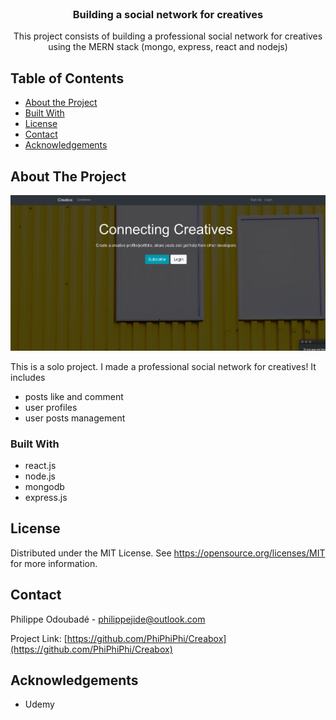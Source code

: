 <!-- PROJECT LOGO -->
<br />
<p align="center">
  <h3 align="center">Building a social network for creatives</h3>
  <p align="center">
    This project consists of building a professional social network for creatives using the MERN stack (mongo, express, react and nodejs)
    <br />    
  </p>
</p>

<!-- TABLE OF CONTENTS -->

## Table of Contents

- [About the Project](#about-the-project)
- [Built With](#built-with)
- [License](#license)
- [Contact](#contact)
- [Acknowledgements](#acknowledgements)

<!-- ABOUT THE PROJECT -->

## About The Project

[![Product Name Screen Shot][product-screenshot]](https://example.com)

This is a solo project. I made a professional social network for creatives! It includes

- posts like and comment
- user profiles
- user posts management

### Built With

- react.js
- node.js
- mongodb
- express.js

<!-- LICENSE -->

## License

Distributed under the MIT License. See https://opensource.org/licenses/MIT for more information.

<!-- CONTACT -->

## Contact

Philippe Odoubadé - philippejide@outlook.com

Project Link: [https://github.com/PhiPhiPhi/Creabox](https://github.com/PhiPhiPhi/Creabox)

<!-- ACKNOWLEDGEMENTS -->

## Acknowledgements

- Udemy

<!-- MARKDOWN LINKS & IMAGES -->
<!-- https://www.markdownguide.org/basic-syntax/#reference-style-links -->


[product-screenshot]: client/public/screenshot.png